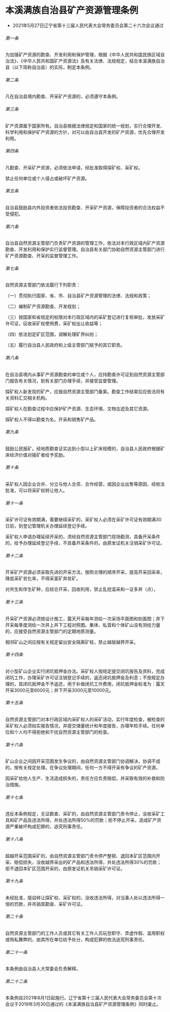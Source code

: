 # 本溪满族自治县矿产资源管理条例

- 2021年5月27日辽宁省第十三届人民代表大会常务委员会第二十六次会议通过

<!-- INFO END -->

###### 第一条

为加强矿产资源的勘查、开发利用和保护管理，根据《中华人民共和国民族区域自治法》、《中华人民共和国矿产资源法》及有关法律、法规规定，结合本溪满族自治县（以下简称自治县）的实际，制定本条例。

###### 第二条

凡在自治县境内勘查、开采矿产资源的，必须遵守本条例。

###### 第三条

矿产资源属于国家所有。自治县根据法律规定和国家的统一规划，实行合理开发、科学利用和保护矿产资源的方针，对可以由自治县开发的矿产资源，优先合理开发利用。

###### 第四条

凡勘查、开采矿产资源，必须依法申请，经批准取得探矿权、采矿权。

禁止任何单位或个人侵占或破坏矿产资源。

###### 第五条

自治县鼓励县内外投资者依法投资勘查、开采矿产资源，保障投资者的合法权益不受侵犯。

###### 第六条

自治县自然资源主管部门负责矿产资源的管理工作，依法对本行政区域内矿产资源勘查、开发利用和保护实行监督管理。自治县有关部门协助自然资源主管部门进行矿产资源勘查、开采的监督管理工作。

###### 第七条

自然资源主管部门依法履行下列职责：

（一）贯彻执行国家、省、市、自治县矿产资源管理的法律、法规和政策；

（二）编制矿产资源勘查、开发规划；

（三）按国家和省规定的权限对本行政区域内的采矿登记进行复核审批，发放采矿许可证，征收采矿权使用费，采矿权出让收益等；

（四）依法划定矿区范围，调解处理矿界纠纷；

（五）履行自治县人民政府和上级主管部门赋予的其它职责。

###### 第八条

在自治县境内从事矿产资源勘查的单位或个人，应持勘查许可证到自然资源主管部门报告有关情况，到有关部门办理手续，并接受监督管理。

探矿权人新发现的矿产，应报自然资源主管部门备案。勘查工作结束后应依法将有关资料汇交相关机构。

探矿权人在勘查过程中应保护矿产资源、生态环境、文物古迹及其它资源。

探矿权人不得以勘查为名，开采和销售矿产品。

###### 第九条

鼓励公民报矿。经地质勘查证实达到小型以上矿床规模的，自治县人民政府根据矿床经济价值对报矿者给予奖励。

###### 第十条

采矿权人因企业合并、分立与他人合资、合作经营，或因企业出售等原因，经依法批准，可以将采矿权转让他人。

###### 第十一条

采矿许可证有效期满，需要继续采矿的，采矿权人必须在采矿许可证有效期满30日前，到登记管理机关办理延续登记手续。

采矿权人申请办理延续开采的，须经自然资源主管部门现场勘测，具备开采条件的，给予办理延续登记手续，不具备开采条件的，由原发证机关注销采矿许可证。

###### 第十二条

开采矿产资源必须采取先进的开采方法，按照合理的顺序开采，提高开采回采率，降低采矿贫化率，不得采富矿弃贫矿。

对共生和伴生矿种，应综合开采，回收利用，禁止乱挖滥采和一证多井（点）。

###### 第十三条

开采矿产资源必须按设计施工，露天开采每年测绘一次采场平面图和剖面图；井下开采每季度测绘一次井上井下工程对照图。集体、私营和个体矿山没有测绘力量的，应接受自然资源主管部门的定期地质测量。

相邻矿山之间应按有关规定留出安全隔离矿柱，禁止越层越界开采。

###### 第十四条

对小型矿山企业实行闭坑抵押金办法。采矿权人按规定提交闭坑报告及资料，完成闭坑工作，办理采矿许可证注销登记手续的，返还闭坑抵押金及利息；不按规定办理的，其闭坑抵押金不予返还，用于补做闭坑工作费用，闭坑抵押金标准为：露天开采3000元至6000元；井下开采3000元至10000元。

###### 第十五条

自然资源主管部门对本行政区域内采矿权人的采矿活动，实行年度检查，被检查的采矿权人必须如实报告情况，并提交储量统计和年度报告，办理年检手续。任何单位和个人均不得拒绝和干扰自然资源主管部门的检查。

###### 第十六条

矿山企业之间因开采范围发生争议的，由自然资源主管部门协调解决，协调不成的，按有关规定处理。在争议处理期间，任何一方不得开采有争议的矿产资源。

因采矿给他人生产、生活造成损失的，责任方应负责赔偿，并采取有效的补救和防治措施。

###### 第十七条

违反本条例规定，无证勘查、采矿的，由自然资源主管部门责令停止，没收采矿工具和矿产品及违法所得，并处违法所得50%的罚款；拒不停止开采，造成矿产资源严重破坏构成犯罪的，追究刑事责任。

###### 第十八条

超越开采范围采矿的，由自然资源主管部门责令停产整顿、退回本矿区范围内开采、赔偿损失，没收越界采出的矿产品和违法所得，并处违法所得30%的罚款；拒不退回本矿区范围开采的，由原发证机关吊销采矿许可证。

###### 第十九条

未经批准，擅自转让探矿权、采矿权的，没收违法所得，对当事人处以违法所得一倍的罚款，并吊销其勘查、采矿许可证。

###### 第二十条

自然资源主管部门的工作人员或其它有关工作人员玩忽职守、弄虚作假、滥用职权或徇私舞弊的，由其所在单位给予处分，构成犯罪的依法追究刑事责任。

###### 第二十一条

本条例由自治县人大常委会负责解释。

###### 第二十二条

本条例自2021年8月1日起施行。辽宁省第十三届人民代表大会常务委员会第十次会议于2019年3月30日通过的《本溪满族自治县矿产资源管理条例》同时废止。
